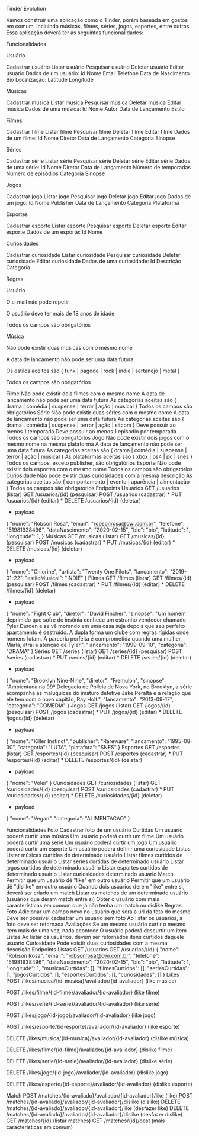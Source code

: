 Tinder Evolution

Vamos construir uma aplicação como o Tinder, porém baseada em gostos em comum, incluindo músicas, filmes, séries, jogos, esportes, entre outros. Essa aplicação deverá ter as seguintes funcionalidades:

Funcionalidades

Usuário

Cadastrar usuário
Listar usuário
Pesquisar usuário
Deletar usuário
Editar usuário
Dados de um usuário:
Id
Nome
Email
Telefone
Data de Nascimento
Bio
Localização:
Latitude
Longitude

Músicas

Cadastrar música
Listar música
Pesquisar música
Deletar música
Editar música
Dados de uma música:
Id
Nome
Autor
Data de Lançamento
Estilo

Filmes

Cadastrar filme
Listar filme
Pesquisar filme
Deletar filme
Editar filme
Dados de um filme:
Id
Nome
Diretor
Data de Lançamento
Categoria
Sinopse

Séries

Cadastrar série
Listar série
Pesquisar série
Deletar série
Editar série
Dados de uma série:
Id
Nome
Diretor
Data de Lançamento
Número de temporadas
Número de episódios
Categoria
Sinopse

Jogos

Cadastrar jogo
Listar jogo
Pesquisar jogo
Deletar jogo
Editar jogo
Dados de um jogo:
Id
Nome
Publisher
Data de Lançamento
Categoria
Plataforma

Esportes

Cadastrar esporte
Listar esporte
Pesquisar esporte
Deletar esporte
Editar esporte
Dados de um esporte:
Id
Nome

Curiosidades

Cadastrar curiosidade
Listar curiosidade
Pesquisar curiosidade
Deletar curiosidade
Editar curiosidade
Dados de uma curiosidade:
Id
Descrição
Categoria

Regras

Usuário

O e-mail não pode repetir

O usuário deve ter mais de 18 anos de idade

Todos os campos são obrigatórios

Música

Não pode existir duas músicas com o mesmo nome

A data de lançamento não pode ser uma data futura

Os estilos aceitos são { funk | pagode | rock | indie | sertanejo | metal }

Todos os campos são obrigatórios

Filme
Não pode existir dois filmes com o mesmo nome
A data de lançamento não pode ser uma data futura
As categorias aceitas são { drama | comédia | suspense | terror | ação | musical }
Todos os campos são obrigatórios
Série
Não pode existir duas séries com o mesmo nome
A data de lançamento não pode ser uma data futura
As categorias aceitas são { drama | comédia | suspense | terror | ação | sitcom }
Deve possuir ao menos 1 temporada
Deve possuir ao menos 1 episódio por temporada
Todos os campos são obrigatórios
Jogo
Não pode existir dois jogos com o mesmo nome na mesma plataforma
A data de lançamento não pode ser uma data futura
As categorias aceitas são { drama | comédia | suspense | terror | ação | musical }
As plataformas aceitas são { xbox | ps4 | pc | snes }
Todos os campos, exceto publisher, são obrigatórios
Esporte
Não pode existir dois esportes com o mesmo nome
Todos os campos são obrigatórios
Curiosidade
Não pode existir duas curiosidades com a mesma descrição
As categorias aceitas são { comportamento | evento | aparência | alimentação }
Todos os campos são obrigatórios
Endpoints
Usuários
GET /usuarios (listar)
GET /usuarios/{id} (pesquisar)
POST /usuarios (cadastrar) *
PUT /usuarios/{id} (editar) *
DELETE /usuarios/{id} (deletar)
* payload

{
  "nome": "Robson Rosa",
  "email": "robsonrosa@cwi.com.br",
  "telefone": "51981938496",
  "dataNascimento": "2020-02-15",
  "bio": "bio",
  "latitude": 1,
  "longitude": 1,
}
Músicas
GET /musicas (listar)
GET /musicas/{id} (pesquisar)
POST /musicas (cadastrar) *
PUT /musicas/{id} (editar) *
DELETE /musicas/{id} (deletar)
* payload

{
  "nome": "Chlorine",
  "artista": "Twenty One Pilots",
  "lancamento": "2019-01-22",
  "estiloMusical": "INDIE"
}
Filmes
GET /filmes (listar)
GET /filmes/{id} (pesquisar)
POST /filmes (cadastrar) *
PUT /filmes/{id} (editar) *
DELETE /filmes/{id} (deletar)
* payload

{
  "nome": "Fight Club",
  "diretor": "David Fincher",
  "sinopse": "Um homem deprimido que sofre de insônia conhece um estranho vendedor chamado Tyler Durden e se vê morando em uma casa suja depois que seu perfeito apartamento é destruído. A dupla forma um clube com regras rígidas onde homens lutam. A parceria perfeita é comprometida quando uma mulher, Marla, atrai a atenção de Tyler.",
  "lancamento": "1999-09-10",
  "categoria": "DRAMA"
}
Séries
GET /series (listar)
GET /series/{id} (pesquisar)
POST /series (cadastrar) *
PUT /series/{id} (editar) *
DELETE /series/{id} (deletar)
* payload

{
  "nome": "Brooklyn Nine-Nine",
  "diretor": "Fremulon",
  "sinopse": "Ambientada na 99ª Delegacia de Polícia de Nova York, no Brooklyn, a série acompanha as maluquices do imaturo detetive Jake Peralta e a relação que ele tem com o novo capitão, Ray Holt.",
  "lancamento": "2013-09-17",
  "categoria": "COMEDIA"
}
Jogos
GET /jogos (listar)
GET /jogos/{id} (pesquisar)
POST /jogos (cadastrar) *
PUT /jogos/{id} (editar) *
DELETE /jogos/{id} (deletar)
* payload

{
  "nome": "Killer Instinct",
  "publisher": "Rareware",
  "lancamento": "1995-08-30",
  "categoria": "LUTA",
  "platafora": "SNES"
}
Esportes
GET /esportes (listar)
GET /esportes/{id} (pesquisar)
POST /esportes (cadastrar) *
PUT /esportes/{id} (editar) *
DELETE /esportes/{id} (deletar)
* payload

{
  "nome": "Volei"
}
Curiosidades
GET /curiosidades (listar)
GET /curiosidades/{id} (pesquisar)
POST /curiosidades (cadastrar) *
PUT /curiosidades/{id} (editar) *
DELETE /curiosidades/{id} (deletar)
* payload

{
  "nome": "Vegan",
  "categoria": "ALIMENTACAO"
}

Funcionalidades
Foto
Cadastrar foto de um usuário
Curtidas
Um usuário poderá curtir uma música
Um usuário poderá curtir um filme
Um usuário poderá curtir uma série
Um usuário poderá curtir um jogo
Um usuário poderá curtir um esporte
Um usuário poderá definir uma curiosidade
Listas
Listar músicas curtidas de determinado usuário
Listar filmes curtidos de determinado usuário
Listar séries curtidas de determinado usuário
Listar jogos curtidos de determinado usuário
Listar esportes curtidos de determinado usuário
Listar curiosidades determinado usuário
Match
Permitir que um usuário dê "like" em outro usuário
Permitir que um usuário dê "dislike" em outro usuário
Quando dois usuários derem "like" entre si, deverá ser criado um match
Listar os matches de um determinado usuário (usuários que deram match entre si)
Obter o usuário com mais características em comum que já não tenha um match ou dislike
Regras
Foto
Adicionar um campo novo no usuário que será a url da foto do mesmo
Deve ser possível cadastrar um usuário sem foto
Ao listar os usuários, a foto deve ser retornada
Avaliações
Se um mesmo usuário curtir o mesmo item mais de uma vez, nada acontece
O usuário poderá descurtir um item
Listas
Ao listar os usuários, devem ser retornados itens curtidos daquele usuário
Curiosidade
Pode existir duas curiosidades com a mesma descrição
Endpoints
Listas
GET /usuarios
GET /usuarios/{id}
{
  "nome": "Robson Rosa",
  "email": "robsonrosa@cwi.com.br",
  "telefone": "51981938496",
  "dataNascimento": "2020-02-15",
  "bio": "bio",
  "latitude": 1,
  "longitude": 1,
  "musicasCurtidas": [],
  "filmesCurtidos": [],
  "seriesCurtidas": [],
  "jogosCurtidos": [],
  "esportesCurtidos": [],
  "curiosidades": []
}
Likes
POST /likes/musica/{id-musica}/avaliador/{id-avaliador} (like música)

POST /likes/filme/{id-filme}/avaliador/{id-avaliador} (like filme)

POST /likes/serie/{id-serie}/avaliador/{id-avaliador} (like série)

POST /likes/jogo/{id-jogo}/avaliador/{id-avaliador} (like jogo)

POST /likes/esporte/{id-esporte}/avaliador/{id-avaliador} (like esporte)

DELETE /likes/musica/{id-musica}/avaliador/{id-avaliador} (dislike música)

DELETE /likes/filme/{id-filme}/avaliador/{id-avaliador} (dislike filme)

DELETE /likes/serie/{id-serie}/avaliador/{id-avaliador} (dislike série)

DELETE /likes/jogo/{id-jogo}/avaliador/{id-avaliador} (dislike jogo)

DELETE /likes/esporte/{id-esporte}/avaliador/{id-avaliador} (dislike esporte)

Match
POST /matches/{id-avaliado}/avaliador/{id-avaliador}/like (like)
POST /matches/{id-avaliado}/avaliador/{id-avaliador}/dislike (dislike)
DELETE /matches/{id-avaliado}/avaliador/{id-avaliador}/like (desfazer like)
DELETE /matches/{id-avaliado}/avaliador/{id-avaliador}/dislike (desfazer dislike)
GET /matches/{id} (listar matches)
GET /matches/{id}/best (mais características em comum)
